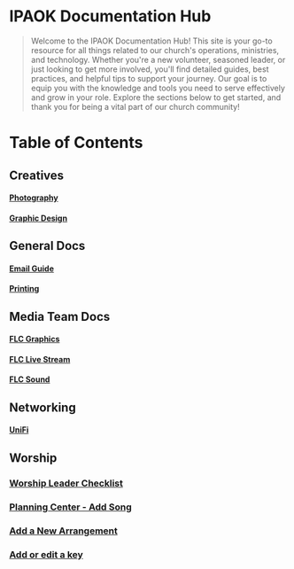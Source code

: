 # IPAOK Documentation Hub

> Welcome to the IPAOK Documentation Hub! This site is your go-to resource for all things related to our church's operations, ministries, and technology. Whether you're a new volunteer, seasoned leader, or just looking to get more involved, you'll find detailed guides, best practices, and helpful tips to support your journey. Our goal is to equip you with the knowledge and tools you need to serve effectively and grow in your role. Explore the sections below to get started, and thank you for being a vital part of our church community!

# Table of Contents
## Creatives
#### [Photography](photography.md)
#### [Graphic Design](creatives.md)
## General Docs
#### [Email Guide](ipa-email.md)
#### [Printing](printing.md)
## Media Team Docs
#### [FLC Graphics](flc-propresenter.md)
#### [FLC Live Stream](flc-livestream.md)
#### [FLC Sound](flc-sound.md)
## Networking
#### [UniFi](networking.md)
## Worship
### [Worship Leader Checklist](worship-checklist.md)
### [Planning Center - Add Song](https://pcoservices.zendesk.com/hc/en-us/articles/204262354-Add-a-Song-to-the-Library#UUID-c89d101b-3e10-2f62-cfb6-fc9c02246ffa_section-idm4636217822560032697080497132)
### [Add a New Arrangement](https://pcoservices.zendesk.com/hc/en-us/articles/360024797073-Add-or-Edit-an-Arrangement)
### [Add or edit a key](https://pcoservices.zendesk.com/hc/en-us/articles/360024795773-Add-or-Edit-a-Key)